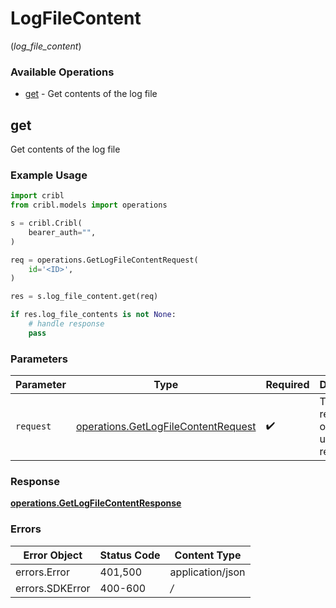 # LogFileContent
(*log_file_content*)

### Available Operations

* [get](#get) - Get contents of the log file

## get

Get contents of the log file

### Example Usage

```python
import cribl
from cribl.models import operations

s = cribl.Cribl(
    bearer_auth="",
)

req = operations.GetLogFileContentRequest(
    id='<ID>',
)

res = s.log_file_content.get(req)

if res.log_file_contents is not None:
    # handle response
    pass
```

### Parameters

| Parameter                                                                                  | Type                                                                                       | Required                                                                                   | Description                                                                                |
| ------------------------------------------------------------------------------------------ | ------------------------------------------------------------------------------------------ | ------------------------------------------------------------------------------------------ | ------------------------------------------------------------------------------------------ |
| `request`                                                                                  | [operations.GetLogFileContentRequest](../../models/operations/getlogfilecontentrequest.md) | :heavy_check_mark:                                                                         | The request object to use for the request.                                                 |


### Response

**[operations.GetLogFileContentResponse](../../models/operations/getlogfilecontentresponse.md)**
### Errors

| Error Object     | Status Code      | Content Type     |
| ---------------- | ---------------- | ---------------- |
| errors.Error     | 401,500          | application/json |
| errors.SDKError  | 400-600          | */*              |
